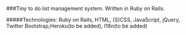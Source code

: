 ###Tiny to do list management system. 
Written in Ruby on Rails.

#####Technologies: Ruby on Rails, HTML, (S)CSS, JavaScript, jQuery, Twitter Bootstrap,Heroku(to be added), I18n(to be added)